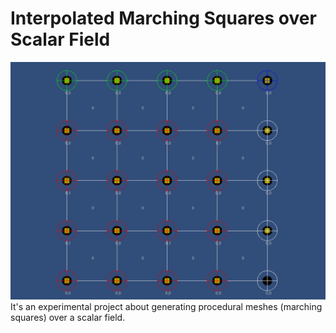 # Interpolated Marching Squares over Scalar Field
![Preview](preview.gif)  
It's an experimental project about generating procedural meshes (marching squares) over a scalar field.